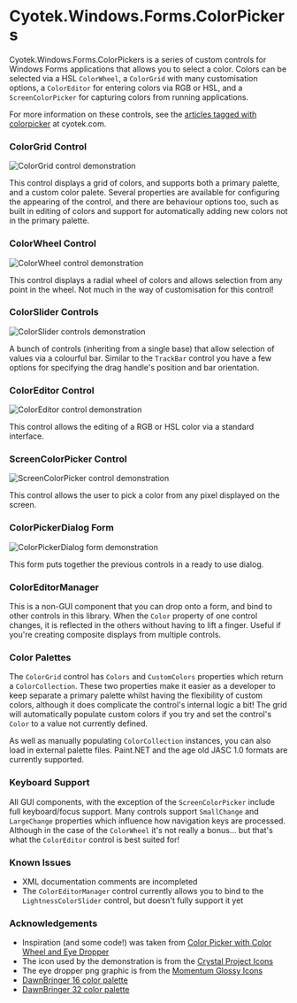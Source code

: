 ﻿# Cyotek.Windows.Forms.ColorPickers

Cyotek.Windows.Forms.ColorPickers is a series of custom controls for Windows Forms applications that allows you to select a color. Colors can be selected via a HSL `ColorWheel`, a `ColorGrid` with many customisation options, a `ColorEditor` for entering colors via RGB or HSL, and a `ScreenColorPicker` for capturing colors from running applications.

For more information on these controls, see the [articles tagged with colorpicker](http://cyotek.com/blog/tag/colorpicker) at cyotek.com.

### ColorGrid Control

![ColorGrid control demonstration](http://static.cyotek.com/files/articleimages/cp-colorgridcontrol.png)

This control displays a grid of colors, and supports both a primary palette, and a custom color palete. Several properties are available for configuring the appearing of the control, and there are behaviour options too, such as built in editing of colors and support for automatically adding new colors not in the primary palette.

### ColorWheel Control

![ColorWheel control demonstration](http://static.cyotek.com/files/articleimages/cp-colorwheelcontrol.png)

This control displays a radial wheel of colors and allows selection from any point in the wheel. Not much in the way of customisation for this control!

### ColorSlider Controls

![ColorSlider controls demonstration](http://static.cyotek.com/files/articleimages/cp-colorslidercontrols.png)

A bunch of controls (inheriting from a single base) that allow selection of values via a colourful bar. Similar to the `TrackBar` control you have a few options for specifying the drag handle's position and bar orientation.

### ColorEditor Control

![ColorEditor control demonstration](http://static.cyotek.com/files/articleimages/cp-coloreditorcontrol.png)

This control allows the editing of a RGB or HSL color via a standard interface.

### ScreenColorPicker Control

![ScreenColorPicker control demonstration](http://static.cyotek.com/files/articleimages/cp-screencolorpickercontrol.png)

This control allows the user to pick a color from any pixel displayed on the screen. 

### ColorPickerDialog Form

![ColorPickerDialog form demonstration](http://static.cyotek.com/files/articleimages/cp-colorpickerdialog.png)

This form puts together the previous controls in a ready to use dialog.

### ColorEditorManager

This is a non-GUI component that you can drop onto a form, and bind to other controls in this library. When the `Color` property of one control changes, it is reflected in the others without having to lift a finger. Useful if you're creating composite displays from multiple controls.

### Color Palettes

The `ColorGrid` control has `Colors` and `CustomColors` properties which return a `ColorCollection`. These two properties make it easier as a developer to keep separate a primary palette whilst having the flexibility of custom colors, although it does complicate the control's internal logic a bit! The grid will automatically populate custom colors if you try and set the control's `Color` to a value not currently defined.

As well as manually populating `ColorCollection` instances, you can also load in external palette files. Paint.NET and the age old JASC 1.0 formats are currently supported. 

### Keyboard Support

All GUI components, with the exception of the `ScreenColorPicker` include full keyboard/focus support. Many controls support `SmallChange` and `LargeChange` properties which influence how navigation keys are processed. Although in the case of the `ColorWheel` it's not really a bonus... but that's what the `ColorEditor` control is best suited for!

### Known Issues

* XML documentation comments are incompleted
* The `ColorEditorManager` control currently allows you to bind to the `LightnessColorSlider` control, but doesn't fully support it yet

### Acknowledgements
* Inspiration (and some code!) was taken from [Color Picker with Color Wheel and Eye Dropper](http://www.codeproject.com/Articles/21965/Color-Picker-with-Color-Wheel-and-Eye-Dropper)
* The icon used by the demonstration is from the [Crystal Project Icons](http://www.iconfinder.com/icondetails/17937/128/color_color_scheme_icons_renk_icon)
* The eye dropper png graphic is from the [Momentum Glossy Icons](http://www.iconfinder.com/icondetails/84569/32/eyedropper_icon)
* [DawnBringer 16 color palette](http://www.pixeljoint.com/forum/forum_posts.asp?TID=12795)
* [DawnBringer 32 color palette](http://www.pixeljoint.com/forum/forum_posts.asp?TID=16247)